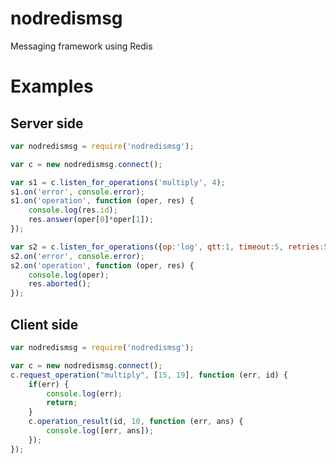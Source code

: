 nodredismsg
===========

Messaging framework using Redis

Examples
========

Server side
-----------
```javascript
var nodredismsg = require('nodredismsg');

var c = new nodredismsg.connect();

var s1 = c.listen_for_operations('multiply', 4);
s1.on('error', console.error);
s1.on('operation', function (oper, res) {
    console.log(res.id);
    res.answer(oper[0]*oper[1]);
});

var s2 = c.listen_for_operations({op:'log', qtt:1, timeout:5, retries:5});
s2.on('error', console.error);
s2.on('operation', function (oper, res) {
    console.log(oper);
    res.aborted();
});
```

Client side
-----------
```javascript
var nodredismsg = require('nodredismsg');

var c = new nodredismsg.connect();
c.request_operation("multiply", [15, 19], function (err, id) {
    if(err) {
        console.log(err);
        return;
    }
    c.operation_result(id, 10, function (err, ans) {
        console.log([err, ans]);
    });
});
```

